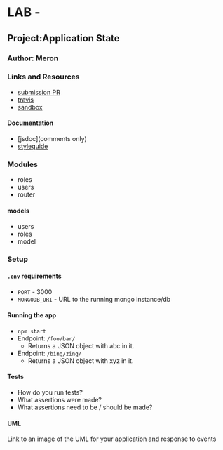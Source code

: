 # LAB - 

## Project:Application State

### Author: Meron

### Links and Resources
* [submission PR](http://xyz.com)
* [travis](http://xyz.com)
* [sandbox](https://codesandbox.io/s/laughing-napier-dvvx8)


#### Documentation
* [jsdoc](comments only)
* [styleguide](https://github.com/shri/JSDoc-Style-Guide#functions)


### Modules
* roles
* users
* router
#### models
* users
* roles
* model

### Setup
#### `.env` requirements
* `PORT` - 3000
* `MONGODB_URI` - URL to the running mongo instance/db

#### Running the app
* `npm start`
* Endpoint: `/foo/bar/`
  * Returns a JSON object with abc in it.
* Endpoint: `/bing/zing/`
  * Returns a JSON object with xyz in it.
  
#### Tests
* How do you run tests?
* What assertions were made?
* What assertions need to be / should be made?

#### UML
Link to an image of the UML for your application and response to events


